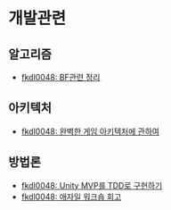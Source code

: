 # 개발관련

## 알고리즘

- [fkdl0048: BF관련 정리](https://fkdl0048.github.io/algorithm/Algorithm_BF/)

## 아키텍처

- [fkdl0048: 완벽한 게임 아키텍처에 관하여](https://fkdl0048.github.io/game/gameArchitecture/)

## 방법론

- [fkdl0048: Unity MVP를 TDD로 구현하기](https://fkdl0048.github.io/unity/unity_in_MVPForTDD/)
- [fkdl0048: 애자일 워크숍 회고](https://fkdl0048.github.io/daily/Agile_workshop/)
